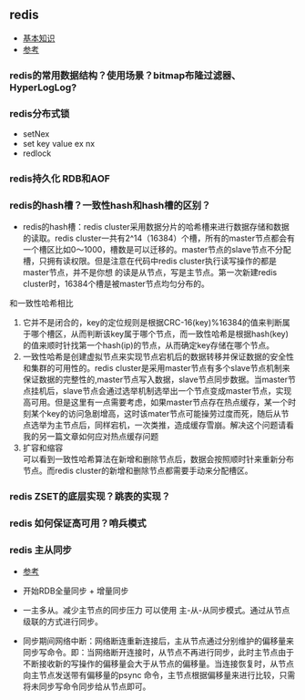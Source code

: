## redis

- [基本知识](https://mp.weixin.qq.com/s/aOiadiWG2nNaZowmoDQPMQ)
- [参考](https://github.com/Snailclimb/JavaGuide/blob/master/docs/database/Redis/redis-all.md)

### redis的常用数据结构？使用场景？bitmap布隆过滤器、HyperLogLog?

### redis分布式锁 

- setNex
- set key value ex nx
- redlock

### redis持久化 RDB和AOF

### redis的hash槽？一致性hash和hash槽的区别？

- redis的hash槽：redis cluster采用数据分片的哈希槽来进行数据存储和数据的读取。redis cluster一共有2^14（16384）个槽，所有的master节点都会有一个槽区比如0～1000，槽数是可以迁移的。master节点的slave节点不分配槽，只拥有读权限。但是注意在代码中redis cluster执行读写操作的都是master节点，并不是你想 的读是从节点，写是主节点。第一次新建redis cluster时，16384个槽是被master节点均匀分布的。

和一致性哈希相比

1. 它并不是闭合的，key的定位规则是根据CRC-16(key)%16384的值来判断属于哪个槽区，从而判断该key属于哪个节点，而一致性哈希是根据hash(key)的值来顺时针找第一个hash(ip)的节点，从而确定key存储在哪个节点。
2. 一致性哈希是创建虚拟节点来实现节点宕机后的数据转移并保证数据的安全性和集群的可用性的。redis cluster是采用master节点有多个slave节点机制来保证数据的完整性的,master节点写入数据，slave节点同步数据。当master节点挂机后，slave节点会通过选举机制选举出一个节点变成master节点，实现高可用。但是这里有一点需要考虑，如果master节点存在热点缓存，某一个时刻某个key的访问急剧增高，这时该mater节点可能操劳过度而死，随后从节点选举为主节点后，同样宕机，一次类推，造成缓存雪崩。解决这个问题请看我的另一篇文章如何应对热点缓存问题
3. 扩容和缩容  
可以看到一致性哈希算法在新增和删除节点后，数据会按照顺时针来重新分布节点。而redis cluster的新增和删除节点都需要手动来分配槽区。


### redis ZSET的底层实现？跳表的实现？

### redis 如何保证高可用？哨兵模式

### redis 主从同步

- [参考](https://blog.csdn.net/qq_44590469/article/details/111932736)

- 开始RDB全量同步 + 增量同步
- 一主多从。减少主节点的同步压力 可以使用 主-从-从同步模式。通过从节点级联的方式进行同步。
- 同步期间网络中断：网络断连重新连接后，主从节点通过分别维护的偏移量来同步写命令。即：当网络断开连接时，从节点不再进行同步，此时主节点由于不断接收新的写操作的偏移量会大于从节点的偏移量。当连接恢复时，从节点向主节点发送带有偏移量的psync 命令，主节点根据偏移量来进行比较，只需将未同步写命令同步给从节点即可。
